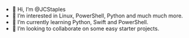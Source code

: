 - 👋 Hi, I’m @JCStaples
- 👀 I’m interested in Linux, PowerShell, Python and much much more.
- 🌱 I’m currently learning Python, Swift and PowerShell.
- 💞️ I’m looking to collaborate on some easy starter projects.

<!---
JCStaples/JCStaples is a ✨ special ✨ repository because its `README.md` (this file) appears on your GitHub profile.
You can click the Preview link to take a look at your changes.
--->
